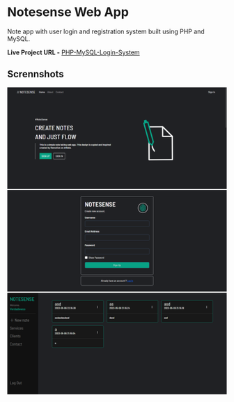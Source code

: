 # Notesense Web App
Note app with user login and registration system built using PHP and MySQL.

**Live Project URL -** 
[PHP-MySQL-Login-System](http://notesense.epizy.com/notesense.php)

## Scrennshots
![screenshot](./img/landingpage.png)
![screenshot](./img/signup.png)
![screenshot](./img/home.png)
